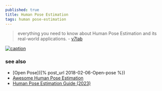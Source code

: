 ```yaml
---
published: true
title: Human Pose Estimation
tags: human pose-estimation
---
```

> everything you need to know about Human Pose Estimation and its real-world applications. - [v7lab](https://www.v7labs.com/blog/human-pose-estimation-guide)

[![caption](https://github.com/CMU-Perceptual-Computing-Lab/openpose/raw/master/.github/media/dance_foot.gif)](https://github.com/CMU-Perceptual-Computing-Lab/openpose)

### see also
- [Open Pose]({% post_url 2018-02-06-Open-pose %})
- [Awesome Human Pose Estimation](https://github.com/cbsudux/awesome-human-pose-estimation)
- [Human Pose Estimation Guide (2023)](https://fritz.ai/human-pose-estimation/)

